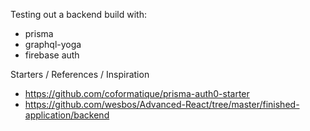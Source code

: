 Testing out a backend build with:
- prisma
- graphql-yoga
- firebase auth

Starters / References / Inspiration
- https://github.com/coformatique/prisma-auth0-starter
- https://github.com/wesbos/Advanced-React/tree/master/finished-application/backend
